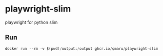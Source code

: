 # playwright-slim

playwright for python slim

## Run

```python
docker run --rm -v $(pwd)/output:/output ghcr.io/qmaru/playwright-slim
```
